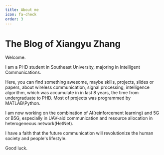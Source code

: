 ```yaml
---
title: About me
icon: fa-check
order: 3
---
```


# The Blog of Xiangyu Zhang

Welcome.

I am a PHD student in Southeast University, majoring in Intelligent Communications. 

Here, you can find something awesome, maybe skills, projects, slides or papers, about wireless communication, signal processing, intelligence algorithm, which was accumulate in  in last 8 years, the time from undergraduate to PHD. Most of projects was programmed by MATLAB\Python.

I am now working on the combination of AI(reinforcement learning) and 5G or B5G, especially in UAV-aid communication and resource allocation in heterogeneous network(HetNet).

I have a faith that the future communication will revolutionize the human society and people's lifestyle. 

Good luck.